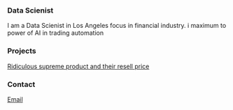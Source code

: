 ###  Data Scienist

I am a Data Scienist in Los Angeles focus in financial industry. i maximum to power of AI in trading automation

### Projects

[Ridiculous supreme product and their resell price](supreme)

### Contact

[Email](mailto:hpshing@gmail.com)
